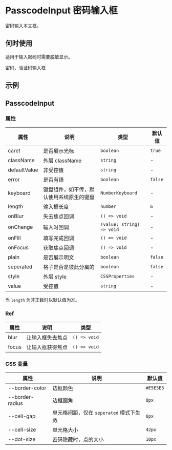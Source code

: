 # PasscodeInput 密码输入框 

密码输入本文框。

## 何时使用

适用于输入密码时需要脱敏显示。

密码、验证码输入框

## 示例

<code src="./demos/demo1.tsx"></code>

## PasscodeInput

### 属性

| 属性         | 说明                                     | 类型                      | 默认值  |
| ------------ | ---------------------------------------- | ------------------------- | ------- |
| caret        | 是否展示光标                             | `boolean`                 | `true`  |
| className    | 外层 className                           | `string`                  | -       |
| defaultValue | 非受控值                                 | `string`                  | -       |
| error        | 是否有错                                 | `boolean`                 | `false` |
| keyboard     | 键盘组件，如不传，默认使用系统原生的键盘 | `NumberKeyboard`          | -       |
| length       | 输入框长度                               | `number`                  | `6`     |
| onBlur       | 失去焦点回调                             | `() => void`              | -       |
| onChange     | 输入时回调                               | `(value: string) => void` | -       |
| onFill       | 填写完成回调                             | `() => void`              | -       |
| onFocus      | 获取焦点回调                             | `() => void`              | -       |
| plain        | 是否展示明文                             | `boolean`                 | `false` |
| seperated    | 格子是否是彼此分离的                     | `boolean`                 | `false` |
| style        | 外层 style                               | `CSSProperties`           | -       |
| value        | 受控值                                   | `string`                  | -       |

当 `length` 为非正数时以默认值为准。

### Ref

| 属性  | 说明             | 类型         |
| ----- | ---------------- | ------------ |
| blur  | 让输入框失去焦点 | `() => void` |
| focus | 让输入框获得焦点 | `() => void` |

### CSS 变量

| 属性            | 说明                                    | 默认值    |
| --------------- | --------------------------------------- | --------- |
| --border-color  | 边框颜色                                | `#E5E5E5` |
| --border-radius | 边框圆角                                | `8px`     |
| --cell-gap      | 单元格间距，仅在 `seperated` 模式下生效 | `6px`     |
| --cell-size     | 单元格大小                              | `42px`    |
| --dot-size      | 密码隐藏时，点的大小                    | `10px`    |
